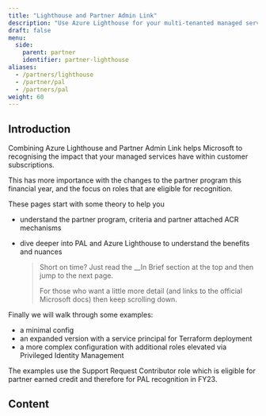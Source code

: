 ```yaml
---
title: "Lighthouse and Partner Admin Link"
description: "Use Azure Lighthouse for your multi-tenanted managed service delivery and combine with Partner Admin Link."
draft: false
menu:
  side:
    parent: partner
    identifier: partner-lighthouse
aliases:
  - /partners/lighthouse
  - /partner/pal
  - /partners/pal
weight: 60
---
```


## Introduction

Combining Azure Lighthouse and Partner Admin Link helps Microsoft to recognising the impact that your managed services have within customer subscriptions.

This has more importance with the changes to the partner program this financial year, and the focus on roles that are eligible for recognition.

These pages start with some theory to help you

* understand the partner program, criteria and partner attached ACR mechanisms
* dive deeper into PAL and Azure Lighthouse to understand the benefits and nuances

    > Short on time? Just read the __In Brief section at the top and then jump to the next page.
    >
    > For those who want a little more detail (and links to the official Microsoft docs) then keep scrolling down.

Finally we will walk through some examples:

* a minimal config
* an expanded version with a service principal for Terraform deployment
* a more complex configuration with additional roles elevated via Privileged Identity Management

The examples use the Support Request Contributor role which is eligible for partner earned credit and therefore for PAL recognition in FY23.

## Content
